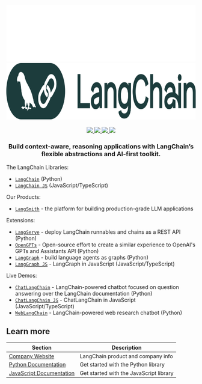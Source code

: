 <h3 align="center">
  <img
    src="./logo-light.svg#gh-dark-mode-only"
    height="150"
  />
  <img
    src="./logo-dark.svg#gh-light-mode-only"
    height="150"
  />
</h3>

<div>
  <p align="center">
    <a
    href="https://twitter.com/langchainai">
        <img src="https://img.shields.io/badge/X/Twitter-000000?style=for-the-badge&logo=x&logoColor=white" />
    </a>
    <a href="https://www.linkedin.com/company/langchain/">
        <img src="https://img.shields.io/badge/LinkedIn-0077B5?style=for-the-badge&logo=linkedin&logoColor=white" />
    </a>
    <a href="https://discord.gg/5Fgux4em9W">
        <img src="https://img.shields.io/badge/Discord-5865F2?style=for-the-badge&logo=discord&logoColor=white" />
    </a>
    <a href="https://www.youtube.com/@LangChain">
        <img src="https://img.shields.io/badge/YouTube-FF0000?style=for-the-badge&logo=youtube&logoColor=white" />
    </a>
  </p>
</div>

<h3 align="center">
  <p>Build context-aware, reasoning applications with LangChain’s flexible abstractions and AI-first toolkit.</p>
</h3>

The LangChain Libraries:

- [`LangChain`](https://github.com/langchain-ai/langchain) (Python)
- [`LangChain JS`](https://github.com/langchain-ai/langchainjs) (JavaScript/TypeScript)

Our Products:
- [`LangSmith`](https://docs.smith.langchain.com) - the platform for building production-grade LLM applications

Extensions:
- [`LangServe`](https://github.com/langchain-ai/langserve) - deploy LangChain runnables and chains as a REST API (Python)
- [`OpenGPTs`](https://github.com/langchain-ai/opengpts) - Open-source effort to create a similar experience to OpenAI's GPTs and Assistants API (Python)
- [`LangGraph`](https://github.com/langchain-ai/langgraph) - build language agents as graphs (Python)
- [`LangGraph JS`](https://github.com/langchain-ai/langgraphjs) - LangGraph in JavaScript (JavaScript/TypeScript)

Live Demos:
- [`ChatLangChain`](https://github.com/langchain-ai/chat-langchain) - LangChain-powered chatbot focused on question answering over the LangChain documentation (Python)
- [`ChatLangChain JS`](https://github.com/langchain-ai/chat-langchainjs) - ChatLangChain in JavaScript (JavaScript/TypeScript)
- [`WebLangChain`](https://github.com/langchain-ai/weblangchain) - LangChain-powered web research chatbot (Python)

## Learn more

| Section | Description |
|-|-|
| [Company Website](https://langchain.com) | LangChain product and company info |
| [Python Documentation](https://python.langchain.com/docs/get_started/quickstart) | Get started with the Python library |
| [JavaScript Documentation](https://js.langchain.com/docs/get_started/quickstart) | Get started with the JavaScript library |